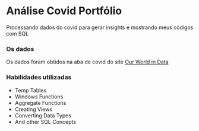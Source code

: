 # Análise Covid Portfólio
Processando dados do covid para gerar insights e mostrando meus códigos com SQL

### Os dados
Os dados foram obtidos na aba de covid do site [Our World in Data](https://ourworldindata.org/explorers/coronavirus-data-explorer)

### Habilidades utilizadas
- Temp Tables
- Windows Functions
- Aggregate Functions 
- Creating Views 
- Converting Data Types
- And other SQL Concepts
